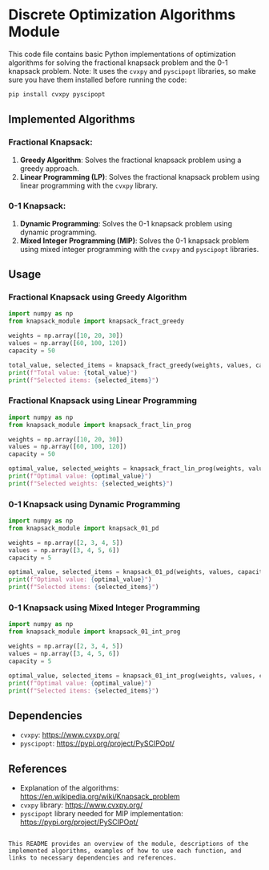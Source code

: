 # Discrete Optimization Algorithms Module

This code file contains basic Python implementations of optimization algorithms for solving the fractional knapsack problem and the 0-1 knapsack problem. Note: It uses the `cvxpy` and `pyscipopt` libraries, so make sure you have them installed before running the code:

```bash
pip install cvxpy pyscipopt
```

## Implemented Algorithms

### Fractional Knapsack:
1. **Greedy Algorithm**: Solves the fractional knapsack problem using a greedy approach.
2. **Linear Programming (LP)**: Solves the fractional knapsack problem using linear programming with the `cvxpy` library.

### 0-1 Knapsack:
1. **Dynamic Programming**: Solves the 0-1 knapsack problem using dynamic programming.
2. **Mixed Integer Programming (MIP)**: Solves the 0-1 knapsack problem using mixed integer programming with the `cvxpy` and `pyscipopt` libraries.

## Usage

### Fractional Knapsack using Greedy Algorithm

```python
import numpy as np
from knapsack_module import knapsack_fract_greedy

weights = np.array([10, 20, 30])
values = np.array([60, 100, 120])
capacity = 50

total_value, selected_items = knapsack_fract_greedy(weights, values, capacity)
print(f"Total value: {total_value}")
print(f"Selected items: {selected_items}")
```

### Fractional Knapsack using Linear Programming

```python
import numpy as np
from knapsack_module import knapsack_fract_lin_prog

weights = np.array([10, 20, 30])
values = np.array([60, 100, 120])
capacity = 50

optimal_value, selected_weights = knapsack_fract_lin_prog(weights, values, capacity)
print(f"Optimal value: {optimal_value}")
print(f"Selected weights: {selected_weights}")
```

### 0-1 Knapsack using Dynamic Programming

```python
import numpy as np
from knapsack_module import knapsack_01_pd

weights = np.array([2, 3, 4, 5])
values = np.array([3, 4, 5, 6])
capacity = 5

optimal_value, selected_items = knapsack_01_pd(weights, values, capacity)
print(f"Optimal value: {optimal_value}")
print(f"Selected items: {selected_items}")
```

### 0-1 Knapsack using Mixed Integer Programming

```python
import numpy as np
from knapsack_module import knapsack_01_int_prog

weights = np.array([2, 3, 4, 5])
values = np.array([3, 4, 5, 6])
capacity = 5

optimal_value, selected_items = knapsack_01_int_prog(weights, values, capacity)
print(f"Optimal value: {optimal_value}")
print(f"Selected items: {selected_items}")
```

## Dependencies

- `cvxpy`: https://www.cvxpy.org/
- `pyscipopt`: https://pypi.org/project/PySCIPOpt/

## References

- Explanation of the algorithms: https://en.wikipedia.org/wiki/Knapsack_problem
- `cvxpy` library: https://www.cvxpy.org/
- `pyscipopt` library needed for MIP implementation: https://pypi.org/project/PySCIPOpt/
```

This README provides an overview of the module, descriptions of the implemented algorithms, examples of how to use each function, and links to necessary dependencies and references.
